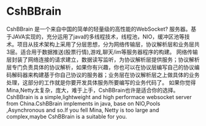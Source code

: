 CshBBrain
=========

CshBBrain 是一个来自中国的简单的轻量级的高性能的WebSocket? 服务器。基于JAVA实现的，充分运用了java的多线程技术，线程池，NIO，缓冲区池等技术。项目从技术架构上采用了分层思想，分为网络传输层，协议解析层和业务层共3层。适合用于数据推送(股票行情),游戏,聊天/im等服务器程序的构建。 网络传输层封装了网络连接的请求建立，数据读写监听，为协议解析层提供服务；协议解析层专门负责具体的协议解析，如果你有兴趣，你也可以在协议层编写自己的协议编码解码器来构建基于你自己协议的服务器；业务层在协议解析层之上做具体的业务处理，这部分的工作就是你要开发具体服务所要编写的业务代码了。 如果你觉得Mina,Netty太复杂，庞大，难于上手，CshBBrain也许是适合你的选择。
CshBBrain is a simple,lightweight and high performace websocket server from China.CshBBrain implements in java, base on NIO,Pools ,Asynchronous and so.If you fell Mina, Netty is too large and complex,maybe CshBBrain is a suitable for you.